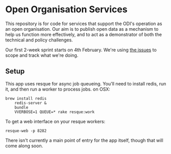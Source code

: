 # Open Organisation Services

This repository is for code for services that support the ODI's operation as an open organisation. Our aim is to publish open data as a mechanism to help us function more effectively, and to act as a demonstrator of both the technical and policy challenges.

Our first 2-week sprint starts on 4th February. We're using [the issues](https://github.com/theodi/open-orgn-services/issues) to scope and track what we're doing.

Setup
-----

This app uses resque for async job queueing. You'll need to install redis, run it, and then run a worker to process jobs. on OSX:

    brew install redis
		redis-server &
		bundle
		VVERBOSE=1 QUEUE=* rake resque:work
		
To get a web interface on your resque workers:

    resque-web -p 8282

There isn't currently a main point of entry for the app itself, though that will come along soon.